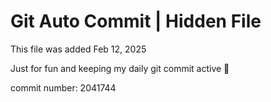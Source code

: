 # Git Auto Commit | Hidden File

This file was added Feb 12, 2025

Just for fun and keeping my daily git commit active 🤪

commit number: 2041744
